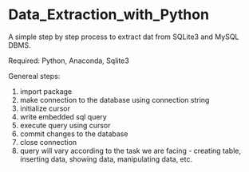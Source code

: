 # Data_Extraction_with_Python
A simple step by step process to extract dat from SQLite3 and MySQL DBMS.

Required:
Python, Anaconda, Sqlite3

Genereal steps:
1. import package
2. make connection to the database using connection string
3. initialize cursor
4. write embedded sql query
5. execute query using cursor
6. commit changes to the database
7. close connection
8. query will vary according to the task we are facing - creating table, inserting data, showing data, manipulating data, etc.
